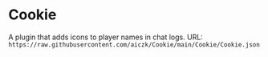 # Cookie

A plugin that adds icons to player names in chat logs.
URL: `https://raw.githubusercontent.com/aiczk/Cookie/main/Cookie/Cookie.json`
